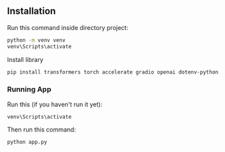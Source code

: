 ## Installation

Run this command inside directory project:

```sh
python -m venv venv
venv\Scripts\activate
```
Install library
```sh
pip install transformers torch accelerate gradio openai dotenv-python
```

### Running App
Run this (if you haven't run it yet):
```
venv\Scripts\activate
```
Then run this command:
```
python app.py
```
